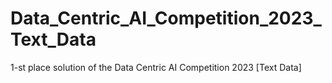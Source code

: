 # Data_Centric_AI_Competition_2023_Text_Data
1-st place solution of the Data Centric AI Competition 2023 [Text Data]
